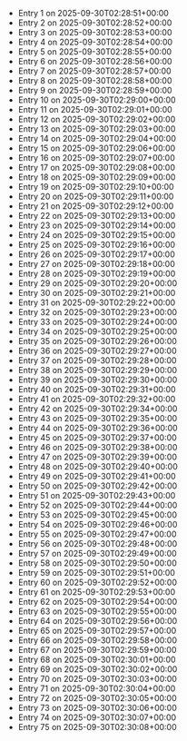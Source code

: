 - Entry 1 on 2025-09-30T02:28:51+00:00
- Entry 2 on 2025-09-30T02:28:52+00:00
- Entry 3 on 2025-09-30T02:28:53+00:00
- Entry 4 on 2025-09-30T02:28:54+00:00
- Entry 5 on 2025-09-30T02:28:55+00:00
- Entry 6 on 2025-09-30T02:28:56+00:00
- Entry 7 on 2025-09-30T02:28:57+00:00
- Entry 8 on 2025-09-30T02:28:58+00:00
- Entry 9 on 2025-09-30T02:28:59+00:00
- Entry 10 on 2025-09-30T02:29:00+00:00
- Entry 11 on 2025-09-30T02:29:01+00:00
- Entry 12 on 2025-09-30T02:29:02+00:00
- Entry 13 on 2025-09-30T02:29:03+00:00
- Entry 14 on 2025-09-30T02:29:04+00:00
- Entry 15 on 2025-09-30T02:29:06+00:00
- Entry 16 on 2025-09-30T02:29:07+00:00
- Entry 17 on 2025-09-30T02:29:08+00:00
- Entry 18 on 2025-09-30T02:29:09+00:00
- Entry 19 on 2025-09-30T02:29:10+00:00
- Entry 20 on 2025-09-30T02:29:11+00:00
- Entry 21 on 2025-09-30T02:29:12+00:00
- Entry 22 on 2025-09-30T02:29:13+00:00
- Entry 23 on 2025-09-30T02:29:14+00:00
- Entry 24 on 2025-09-30T02:29:15+00:00
- Entry 25 on 2025-09-30T02:29:16+00:00
- Entry 26 on 2025-09-30T02:29:17+00:00
- Entry 27 on 2025-09-30T02:29:18+00:00
- Entry 28 on 2025-09-30T02:29:19+00:00
- Entry 29 on 2025-09-30T02:29:20+00:00
- Entry 30 on 2025-09-30T02:29:21+00:00
- Entry 31 on 2025-09-30T02:29:22+00:00
- Entry 32 on 2025-09-30T02:29:23+00:00
- Entry 33 on 2025-09-30T02:29:24+00:00
- Entry 34 on 2025-09-30T02:29:25+00:00
- Entry 35 on 2025-09-30T02:29:26+00:00
- Entry 36 on 2025-09-30T02:29:27+00:00
- Entry 37 on 2025-09-30T02:29:28+00:00
- Entry 38 on 2025-09-30T02:29:29+00:00
- Entry 39 on 2025-09-30T02:29:30+00:00
- Entry 40 on 2025-09-30T02:29:31+00:00
- Entry 41 on 2025-09-30T02:29:32+00:00
- Entry 42 on 2025-09-30T02:29:34+00:00
- Entry 43 on 2025-09-30T02:29:35+00:00
- Entry 44 on 2025-09-30T02:29:36+00:00
- Entry 45 on 2025-09-30T02:29:37+00:00
- Entry 46 on 2025-09-30T02:29:38+00:00
- Entry 47 on 2025-09-30T02:29:39+00:00
- Entry 48 on 2025-09-30T02:29:40+00:00
- Entry 49 on 2025-09-30T02:29:41+00:00
- Entry 50 on 2025-09-30T02:29:42+00:00
- Entry 51 on 2025-09-30T02:29:43+00:00
- Entry 52 on 2025-09-30T02:29:44+00:00
- Entry 53 on 2025-09-30T02:29:45+00:00
- Entry 54 on 2025-09-30T02:29:46+00:00
- Entry 55 on 2025-09-30T02:29:47+00:00
- Entry 56 on 2025-09-30T02:29:48+00:00
- Entry 57 on 2025-09-30T02:29:49+00:00
- Entry 58 on 2025-09-30T02:29:50+00:00
- Entry 59 on 2025-09-30T02:29:51+00:00
- Entry 60 on 2025-09-30T02:29:52+00:00
- Entry 61 on 2025-09-30T02:29:53+00:00
- Entry 62 on 2025-09-30T02:29:54+00:00
- Entry 63 on 2025-09-30T02:29:55+00:00
- Entry 64 on 2025-09-30T02:29:56+00:00
- Entry 65 on 2025-09-30T02:29:57+00:00
- Entry 66 on 2025-09-30T02:29:58+00:00
- Entry 67 on 2025-09-30T02:29:59+00:00
- Entry 68 on 2025-09-30T02:30:01+00:00
- Entry 69 on 2025-09-30T02:30:02+00:00
- Entry 70 on 2025-09-30T02:30:03+00:00
- Entry 71 on 2025-09-30T02:30:04+00:00
- Entry 72 on 2025-09-30T02:30:05+00:00
- Entry 73 on 2025-09-30T02:30:06+00:00
- Entry 74 on 2025-09-30T02:30:07+00:00
- Entry 75 on 2025-09-30T02:30:08+00:00
